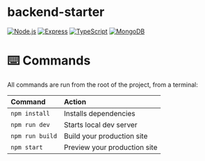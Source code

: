 # backend-starter

[![Node.js](https://img.shields.io/badge/Node.js-339933?style=for-the-badge&logo=nodedotjs&logoColor=white)](https://nodejs.org/en/)
[![Express](https://img.shields.io/badge/Express.js-000000?style=for-the-badge&logo=express&logoColor=white)](https://expressjs.com/)
[![TypeScript](https://img.shields.io/badge/TypeScript-007ACC?style=for-the-badge&logo=typescript&logoColor=white)](https://www.typescriptlang.org/)
[![MongoDB](https://img.shields.io/badge/MongoDB-4EA94B?style=for-the-badge&logo=mongodb&logoColor=white)](https://www.mongodb.com/)

# ⌨️ Commands

All commands are run from the root of the project, from a terminal:

| Command         | Action                                         |
| :-------------- | :--------------------------------------------- |
| `npm install`   | Installs dependencies                          |
| `npm run dev`   | Starts local dev server                        |
| `npm run build` | Build your production site                     |
| `npm start` | Preview your production site                   |

